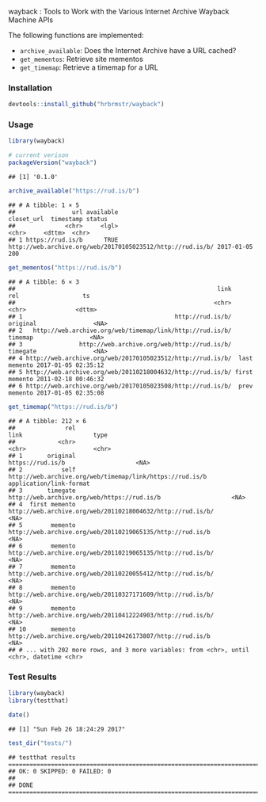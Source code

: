 
wayback : Tools to Work with the Various Internet Archive Wayback Machine APIs

The following functions are implemented:

-   `archive_available`: Does the Internet Archive have a URL cached?
-   `get_mementos`: Retrieve site mementos
-   `get_timemap`: Retrieve a timemap for a URL

### Installation

``` r
devtools::install_github("hrbrmstr/wayback")
```

### Usage

``` r
library(wayback)

# current verison
packageVersion("wayback")
```

    ## [1] '0.1.0'

``` r
archive_available("https://rud.is/b")
```

    ## # A tibble: 1 × 5
    ##                url available                                                 closet_url  timestamp status
    ##              <chr>     <lgl>                                                      <chr>     <dttm>  <chr>
    ## 1 https://rud.is/b      TRUE http://web.archive.org/web/20170105023512/http://rud.is/b/ 2017-01-05    200

``` r
get_mementos("https://rud.is/b")
```

    ## # A tibble: 6 × 3
    ##                                                         link           rel                  ts
    ##                                                        <chr>         <chr>              <dttm>
    ## 1                                           http://rud.is/b/      original                <NA>
    ## 2   http://web.archive.org/web/timemap/link/http://rud.is/b/       timemap                <NA>
    ## 3                http://web.archive.org/web/http://rud.is/b/      timegate                <NA>
    ## 4 http://web.archive.org/web/20170105023512/http://rud.is/b/  last memento 2017-01-05 02:35:12
    ## 5 http://web.archive.org/web/20110218004632/http://rud.is/b/ first memento 2011-02-18 00:46:32
    ## 6 http://web.archive.org/web/20170105023508/http://rud.is/b/  prev memento 2017-01-05 02:35:08

``` r
get_timemap("https://rud.is/b")
```

    ## # A tibble: 212 × 6
    ##              rel                                                       link                    type
    ##            <chr>                                                      <chr>                   <chr>
    ## 1       original                                           https://rud.is/b                    <NA>
    ## 2           self   http://web.archive.org/web/timemap/link/https://rud.is/b application/link-format
    ## 3       timegate                http://web.archive.org/web/https://rud.is/b                    <NA>
    ## 4  first memento http://web.archive.org/web/20110218004632/http://rud.is/b/                    <NA>
    ## 5        memento  http://web.archive.org/web/20110219065135/http://rud.is/b                    <NA>
    ## 6        memento http://web.archive.org/web/20110219065135/http://rud.is/b/                    <NA>
    ## 7        memento http://web.archive.org/web/20110220055412/http://rud.is/b/                    <NA>
    ## 8        memento http://web.archive.org/web/20110327171609/http://rud.is/b/                    <NA>
    ## 9        memento http://web.archive.org/web/20110412224903/http://rud.is/b/                    <NA>
    ## 10       memento  http://web.archive.org/web/20110426173807/http://rud.is/b                    <NA>
    ## # ... with 202 more rows, and 3 more variables: from <chr>, until <chr>, datetime <chr>

### Test Results

``` r
library(wayback)
library(testthat)

date()
```

    ## [1] "Sun Feb 26 18:24:29 2017"

``` r
test_dir("tests/")
```

    ## testthat results ========================================================================================================
    ## OK: 0 SKIPPED: 0 FAILED: 0
    ## 
    ## DONE ===================================================================================================================
